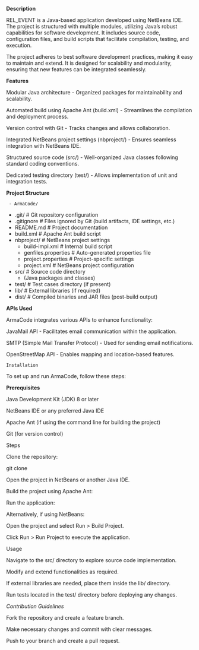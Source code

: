 **Description**

REL_EVENT is a Java-based application developed using NetBeans IDE. The project is structured with multiple modules, utilizing Java’s robust capabilities for software development. It includes source code, configuration files, and build scripts that facilitate compilation, testing, and execution.

The project adheres to best software development practices, making it easy to maintain and extend. It is designed for scalability and modularity, ensuring that new features can be integrated seamlessly.

**Features**

Modular Java architecture - Organized packages for maintainability and scalability.

Automated build using Apache Ant (build.xml) - Streamlines the compilation and deployment process.

Version control with Git - Tracks changes and allows collaboration.

Integrated NetBeans project settings (nbproject/) - Ensures seamless integration with NetBeans IDE.

Structured source code (src/) - Well-organized Java classes following standard coding conventions.

Dedicated testing directory (test/) - Allows implementation of unit and integration tests.

**Project Structure**

     - ArmaCode/
  - .git/                  # Git repository configuration
  - .gitignore             # Files ignored by Git (build artifacts, IDE settings, etc.)
  - README.md              # Project documentation
  - build.xml              # Apache Ant build script
  - nbproject/             # NetBeans project settings
    - build-impl.xml       # Internal build script
    - genfiles.properties  # Auto-generated properties file
    - project.properties   # Project-specific settings
    - project.xml          # NetBeans project configuration
  - src/                   # Source code directory
    - (Java packages and classes)
  - test/                  # Test cases directory (if present)
  - lib/                   # External libraries (if required)
  - dist/                  # Compiled binaries and JAR files (post-build output)


**APIs Used**

ArmaCode integrates various APIs to enhance functionality:

JavaMail API - Facilitates email communication within the application.

SMTP (Simple Mail Transfer Protocol) - Used for sending email notifications.

OpenStreetMap API - Enables mapping and location-based features.
 
    Installation

To set up and run ArmaCode, follow these steps:

**Prerequisites**

Java Development Kit (JDK) 8 or later

NetBeans IDE or any preferred Java IDE

Apache Ant (if using the command line for building the project)

Git (for version control)

Steps

Clone the repository:

git clone <repository-url>

Open the project in NetBeans or another Java IDE.

Build the project using Apache Ant:


Run the application:


Alternatively, if using NetBeans:

Open the project and select Run > Build Project.

Click Run > Run Project to execute the application.

Usage

Navigate to the src/ directory to explore source code implementation.

Modify and extend functionalities as required.

If external libraries are needed, place them inside the lib/ directory.

Run tests located in the test/ directory before deploying any changes.


*Contribution Guidelines*

Fork the repository and create a feature branch.

Make necessary changes and commit with clear messages.

Push to your branch and create a pull request.

